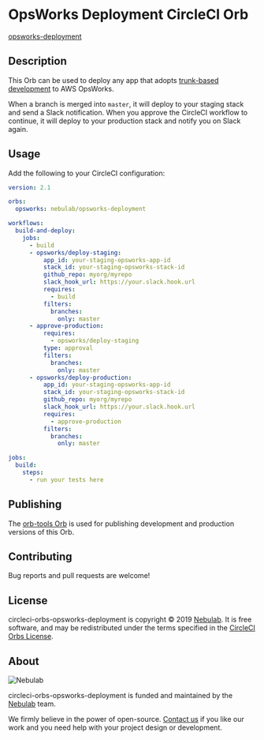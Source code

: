 # OpsWorks Deployment CircleCI Orb

[opsworks-deployment](https://circleci.com/orbs/registry/orb/nebulab/opsworks-deployment)

## Description

This Orb can be used to deploy any app that adopts [trunk-based development](https://trunkbaseddevelopment.com/)
to AWS OpsWorks.

When a branch is merged into `master`, it will deploy to your staging stack and send a Slack 
notification. When you approve the CircleCI workflow to continue, it will deploy to your production
stack and notify you on Slack again. 

## Usage

Add the following to your CircleCI configuration:

```yaml
version: 2.1

orbs:
  opsworks: nebulab/opsworks-deployment

workflows:
  build-and-deploy:
    jobs:
      - build
      - opsworks/deploy-staging:
          app_id: your-staging-opsworks-app-id
          stack_id: your-staging-opsworks-stack-id
          github_repo: myorg/myrepo
          slack_hook_url: https://your.slack.hook.url
          requires:
            - build
          filters:
            branches:
              only: master
      - approve-production:
          requires:
            - opsworks/deploy-staging
          type: approval
          filters:
            branches:
              only: master
      - opsworks/deploy-production:
          app_id: your-staging-opsworks-app-id
          stack_id: your-staging-opsworks-stack-id
          github_repo: myorg/myrepo
          slack_hook_url: https://your.slack.hook.url
          requires:
            - approve-production
          filters:
            branches:
              only: master

jobs:
  build:
    steps:
      - run your tests here
```

## Publishing

The [orb-tools Orb](https://github.com/CircleCI-Public/orb-tools-orb) is used for publishing
development and production versions of this Orb.

## Contributing

Bug reports and pull requests are welcome!

## License

circleci-orbs-opsworks-deployment is copyright © 2019 [Nebulab](http://nebulab.it/). It is free software, and
may be redistributed under the terms specified in the [CircleCI Orbs License](https://circleci.com/orbs/registry/licensing).

## About

![Nebulab](http://nebulab.it/assets/images/public/logo.svg)

circleci-orbs-opsworks-deployment is funded and maintained by the [Nebulab](http://nebulab.it/) team.

We firmly believe in the power of open-source. [Contact us](http://nebulab.it/contact-us/) if you
like our work and you need help with your project design or development.
